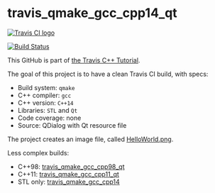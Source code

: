 # travis_qmake_gcc_cpp14_qt

[![Travis CI logo](TravisCI.png)](https://travis-ci.org)

[![Build Status](https://travis-ci.org/richelbilderbeek/travis_qmake_gcc_cpp14_qt.svg?branch=master)](https://travis-ci.org/richelbilderbeek/travis_qmake_gcc_cpp14_qt)

This GitHub is part of [the Travis C++ Tutorial](https://github.com/richelbilderbeek/travis_cpp_tutorial).

The goal of this project is to have a clean Travis CI build, with specs:
 * Build system: `qmake`
 * C++ compiler: `gcc`
 * C++ version: `C++14`
 * Libraries: `STL` and `Qt`
 * Code coverage: none
 * Source: QDialog with Qt resource file

The project creates an image file, called [HelloWorld.png](HelloWorld.png).

Less complex builds:
 * C++98: [travis_qmake_gcc_cpp98_qt](https://www.github.com/richelbilderbeek/travis_qmake_gcc_cpp98_qt)
 * C++11: [travis_qmake_gcc_cpp11_qt](https://www.github.com/richelbilderbeek/travis_qmake_gcc_cpp11_qt)
 * STL only: [travis_qmake_gcc_cpp14](https://www.github.com/richelbilderbeek/travis_qmake_gcc_cpp14)
